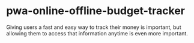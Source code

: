 # pwa-online-offline-budget-tracker
Giving users a fast and easy way to track their money is important, but allowing them to access that information anytime is even more important.
